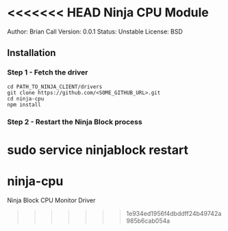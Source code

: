 <<<<<<< HEAD
Ninja CPU Module
======================
Author: Brian Call
Version: 0.0.1
Status: Unstable
License: BSD


## Installation
### Step 1 - Fetch the driver
```
cd PATH_TO_NINJA_CLIENT/drivers
git clone https://github.com/<SOME_GITHUB_URL>.git
cd ninja-cpu
npm install
```


### Step 2 - Restart the Ninja Block process
sudo service ninjablock restart
=======
ninja-cpu
=========

Ninja Block CPU Monitor Driver
>>>>>>> 1e934ed1956f4dbddff24b49742a985b6cab054a

